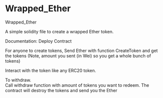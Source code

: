 # Wrapped_Ether
Wrapped_Ether


A simple solidity file to create a wrapped Ether token.

Documentation:
Deploy Contract

For anyone to create tokens, Send Ether with function CreateToken and get the tokens
(Note, amount you sent (in Wei) so you get a whole bunch of tokens)

Interact with the token like any ERC20 token.

To withdraw.  
Call withdraw function with amount of tokens you want to redeem. The contract will destroy the tokens and send you the Ether
